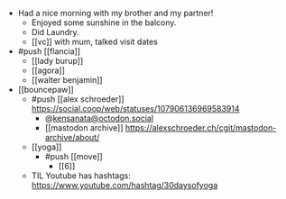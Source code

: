 - Had a nice morning with my brother and my partner!
	- Enjoyed some sunshine in the balcony.
	- Did Laundry.
	- [[vc]] with mum, talked visit dates
- #push [[flancia]]
	- [[lady burup]]
	- [[agora]]
	- [[walter benjamin]]
- [[bouncepaw]]
	- #push [[alex schroeder]] https://social.coop/web/statuses/107906136969583914
		- @kensanata@octodon.social
		- [[mastodon archive]] https://alexschroeder.ch/cgit/mastodon-archive/about/
	- [[yoga]]
		- #push [[move]]
			- [[6]]
	- TIL Youtube has hashtags: https://www.youtube.com/hashtag/30daysofyoga